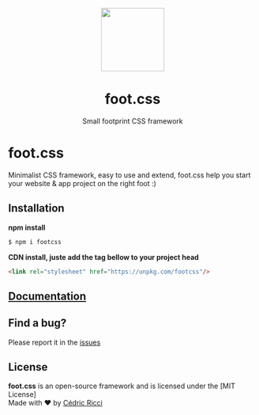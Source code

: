 <p align="center">
    <a href="https://riccicedric.github.io/foot-css/" target="_blank">
        <img width="128" height="128" src="https://riccicedric.github.io/foot-css/img/foot-css.svg">
    </a>
</p>

<h1 align="center">foot.css</h1>

<p align="center">Small footprint CSS framework</p>

# foot.css
Minimalist CSS framework, easy to use and extend, foot.css help you start your website & app project on the right foot :)

## Installation

**npm install**

```sh
$ npm i footcss
```

**CDN install, juste add the tag bellow to your project head**

```html
<link rel="stylesheet" href="https://unpkg.com/footcss"/>
```

## [Documentation](https://riccicedric.github.io/foot-css/)

## Find a bug?

Please report it in the [issues](https://github.com/riccicedric/foot-css/issues)

## License

**foot.css** is an open-source framework and is licensed under the [MIT License]\
Made with ♥ by [Cédric Ricci](https://riccicedricdesign.com)

